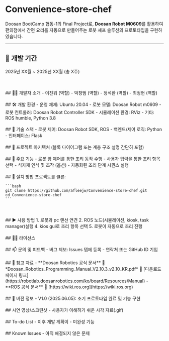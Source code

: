 # Convenience-store-chef

Doosan BootCamp 협동-1의 Final Project로, **Doosan Robot M0609**를 활용하여 편의점에서 간편 요리를 자동으로 만들어주는 로봇 셰프 솔루션의 프로토타입을 구현하였습니다.


---


## 📅 개발 기간
2025년 XX월 ~ 2025년 XX월 (총 X주)

<br>
<br>
## 👨‍💻 개발자 소개
- 이진워 (역할)
- 박창범 (역할)
- 정석환 (역할)
- 최정현 (역할)

<br>
<br>
## 🛠 개발 환경
- 운영 체제: Ubuntu 20.04
- 로봇 모델: Doosan Robot m0609
- 로봇 컨트롤러: Doosan Robot Controller SDK
- 시뮬레이션 환경: RViz
- 기타: ROS humble, Python 3.8

<br>
<br>
## 🔧 기술 스택
- 로봇 제어: Doosan Robot SDK, ROS
- 백엔드/제어 로직: Python
- 인터페이스: Flask

<br>
<br>
## 🧱 프로젝트 아키텍처
(블록 다이어그램 또는 계층 구조 설명 간단히 포함)

<br>
<br>
## 🚀 주요 기능
- 로봇 암 제어를 통한 조리 동작 수행
- 사용자 입력을 통한 조리 항목 선택
- 식자재 인식 및 조작 (옵션)
- 자동화된 조리 단계 시퀀스 실행

<br>
<br>
## 🧩 설치 방법
프로젝트를 클론:

    ```bash
    git clone https://github.com/afleejw/Convenience-store-chef.git
    cd Convenience-store-chef
    ```

<br>
<br>
## ▶️ 사용 방법
1. 로봇과 pc 랜선 연견
2. ROS 노드(시뮬레이션, kiosk, task manager)실행
4. kios gui로 조리 항목 선택
5. 로봇이 자동으로 조리 진행

<br>
<br>
## 🧑‍⚖️ 라이선스

<br>
<br>
## 📫 문의 및 피드백
- 버그 제보: Issues 탭에 등록
- 연락처 또는 GitHub ID 기입

<br>
<br>
## 📌 참고 자료
- **Doosan Robotics 공식 문서**  
  📄 *Doosan_Robotics_Programming_Manual_V2.10.3_v2.10_KR.pdf*  
  🔗 [다운로드 페이지 링크](https://robotlab.doosanrobotics.com/ko/board/Resources/Manual)
- **ROS 공식 문서**  
  🔗 [https://wiki.ros.org](https://wiki.ros.org)

<br>
<br>
## 🧾 버전 정보
- V1.0 (2025.06.05): 초기 프로토타입 완료 및 기능 구현

<br>
<br>
## 시연 영상/스크린샷
- 사용자가 이해하기 쉬운 시각 자료(.gif)

<br>
<br>
## To-do List
- 이후 개발 계획이
- 미완성 기능

<br>
<br>
## Known Issues
- 아직 해결되지 않은 문제


